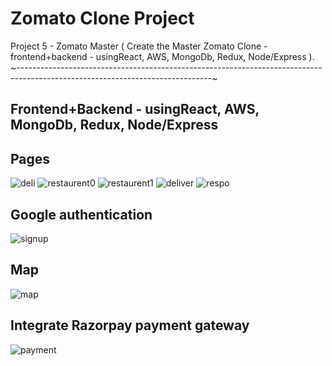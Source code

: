 # Zomato Clone Project

Project 5 - Zomato Master ( Create the Master Zomato Clone - frontend+backend - usingReact, AWS, MongoDb, Redux, Node/Express ).
~------------------------------------------------------------------------------------------------------------------------------~ 

Frontend+Backend - usingReact, AWS, MongoDb, Redux, Node/Express
----------------------------------------------------------------

 Pages
--------
![deli](https://user-images.githubusercontent.com/84318379/137154222-46727df4-acc6-4fab-a376-e92213763929.png)
![restaurent0](https://user-images.githubusercontent.com/84318379/137155219-91b49348-5765-4df1-a6b9-9e9645b071a2.png)
![restaurent1](https://user-images.githubusercontent.com/84318379/137155333-8698e3c2-b26b-4bd3-b30a-ffc99d02ca12.png)
![deliver](https://user-images.githubusercontent.com/84318379/137154305-e0b3a0cd-c14e-4e21-8d8e-bd051a232da3.png)
![respo](https://user-images.githubusercontent.com/84318379/137154658-ed74fb2d-2494-4d11-b280-96a3982f4cdd.png)

Google authentication
----------------------
![signup](https://user-images.githubusercontent.com/84318379/137154455-86dddbe5-7520-4b36-b080-079eaa92067b.png)  

Map
----
![map](https://user-images.githubusercontent.com/84318379/137154958-60f0526b-548b-4f61-bef7-2f86be32300c.png)

Integrate Razorpay payment gateway
--------------------------
![payment](https://user-images.githubusercontent.com/84318379/137156040-30ecd365-af27-4a3f-94ea-c09fdad991b0.png)






